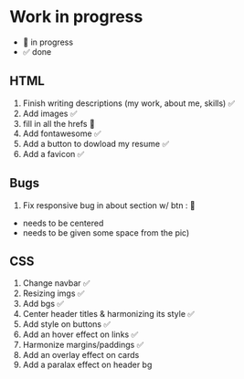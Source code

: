 # Work in progress

- 🚀  in progress
- ✅  done  

## HTML  

1. Finish writing descriptions (my work, about me, skills) ✅  
2. Add images ✅  
3. fill in all the hrefs 🚀
4. Add fontawesome ✅
5. Add a button to dowload my resume ✅
6. Add a favicon ✅  

## Bugs  

1. Fix responsive bug in about section w/ btn : 🚀  

- needs to be centered  
- needs to be given some space from the pic)  

## CSS  

1. Change navbar ✅  
2. Resizing imgs ✅  
3. Add bgs ✅
4. Center header titles & harmonizing its style ✅  
5. Add style on buttons ✅
6. Add an hover effect on links ✅
7. Harmonize margins/paddings ✅
8. Add an overlay effect on cards  
9. Add a paralax effect on header bg  
